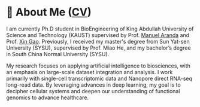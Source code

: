# 👋 About Me  ([CV](https://huawen-poppy.github.io/images/Huawen_Zhong_CV.pdf))
I am currently Ph.D student in BioEngineering of King Abdullah University of Science and Technology (KAUST) supervised by Prof. [Manuel Aranda](https://scholar.google.com/citations?user=yt9D7cgAAAAJ&hl=en) and Prof. [Xin Gao](https://scholar.google.com/citations?user=wqdK8ugAAAAJ&hl=zh-CN). Previously, I received my master's degree from Sun Yat-sen University (SYSU), supervised by Prof. Miao He, and my bachelor’s degree in South China Normal University (SYSU). 

My research focuses on applying artificial intelligence to biosciences, with an emphasis on large-scale dataset integration and analysis. I work primarily with single-cell transcriptomic data and Nanopore direct RNA-seq long-read data. By leveraging advances in deep learning, my goal is to decipher cellular systems and deepen our understanding of functional genomics to advance healthcare.

